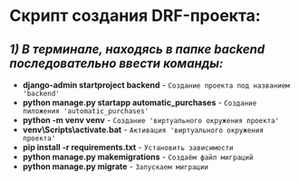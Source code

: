 # Cкрипт создания DRF-проекта:
## *1) В терминале, находясь в папке backend последовательно ввести команды:*
* **django-admin startproject backend** - `Создание проекта под названием 'backend'`
* **python manage.py startapp automatic_purchases** - `Создание пиложения 'automatic_purchases'`
* **python -m venv venv** - `Создание 'виртуального окружения проекта'`
* **venv\Scripts\activate.bat** - `Активация 'виртуального окружения проекта'`
* **pip install -r requirements.txt** - `Установить зависимости`
* **python manage.py makemigrations** - `Создаём файл миграций`
* **python manage.py migrate** - `Запускаем миграции`

